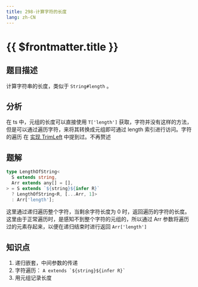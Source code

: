 ```yaml
---
title: 298-计算字符的长度
lang: zh-CN
---
```


# {{ $frontmatter.title }}

## 题目描述

计算字符串的长度，类似于 `String#length` 。

## 分析

在 ts 中，元组的长度可以直接使用 `T['length']` 获取，字符并没有这样的方法，但是可以通过遍历字符，来将其转换成元组即可通过 length 索引进行访问。字符的遍历 在 [实现 TrimLeft](/medium/106-实现TrimLeft.md) 中提到过。不再赘述

## 题解

```ts
type LengthOfString<
  S extends string,
  Arr extends any[] = [],
> = S extends `${string}${infer R}`
  ? LengthOfString<R, [...Arr, 1]>
  : Arr['length'];
```

这里通过递归遍历整个字符，当剩余字符长度为 0 时，返回遍历的字符的长度。这里由于正常遍历时，是感知不到整个字符的元组的，所以通过 Arr 参数将遍历过的元素存起来，以便在递归结束时进行返回 `Arr['length']`

## 知识点

1. 递归嵌套，中间参数的传递
2. 字符遍历： `` A extends `${string}${infer R}`  ``
3. 用元组记录长度
